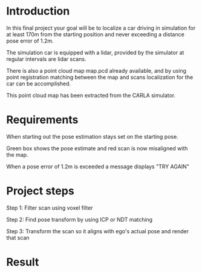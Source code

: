 # Introduction
In this final project your goal will be to localize a car driving in simulation for at least 170m from the starting position and never exceeding a distance pose error of 1.2m.

The simulation car is equipped with a lidar, provided by the simulator at regular intervals are lidar scans. 

There is also a point cloud map map.pcd already available, and by using point registration matching between the map and scans localization for the car can be accomplished. 

This point cloud map has been extracted from the CARLA simulator.

# Requirements
When starting out the pose estimation stays set on the starting pose. 

Green box shows the pose estimate and red scan is now misaligned with the map. 

When a pose error of 1.2m is exceeded a message displays "TRY AGAIN"

# Project steps
Step 1: Filter scan using voxel filter

Step 2: Find pose transform by using ICP or NDT matching

Step 3: Transform the scan so it aligns with ego's actual pose and render that scan

# Result

